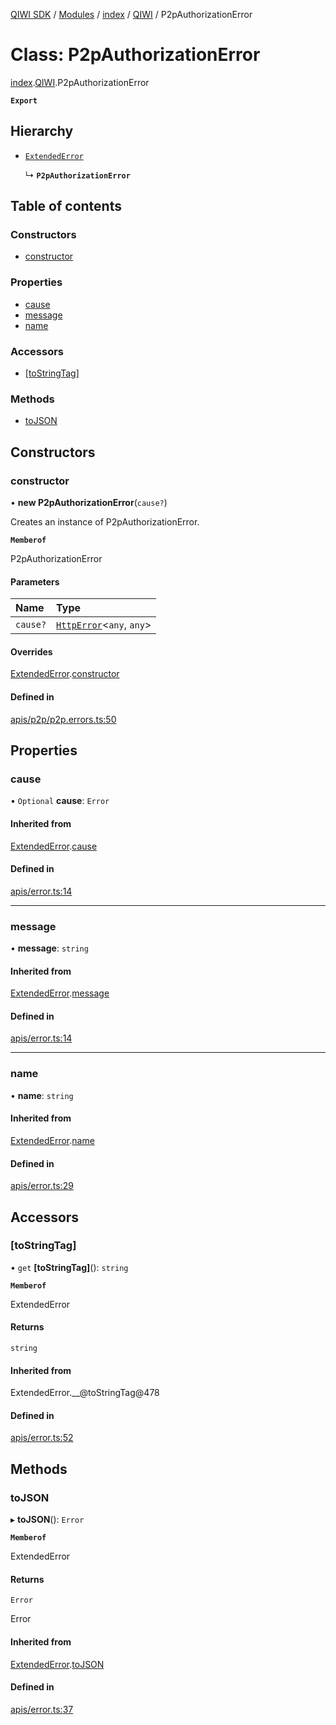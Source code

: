 [QIWI SDK](../README.md) / [Modules](../modules.md) / [index](../modules/index.md) / [QIWI](../modules/index.QIWI.md) / P2pAuthorizationError

# Class: P2pAuthorizationError

[index](../modules/index.md).[QIWI](../modules/index.QIWI.md).P2pAuthorizationError

**`Export`**

## Hierarchy

- [`ExtendedError`](index._internal_.ExtendedError.md)

  ↳ **`P2pAuthorizationError`**

## Table of contents

### Constructors

- [constructor](index.QIWI.P2pAuthorizationError.md#constructor)

### Properties

- [cause](index.QIWI.P2pAuthorizationError.md#cause)
- [message](index.QIWI.P2pAuthorizationError.md#message)
- [name](index.QIWI.P2pAuthorizationError.md#name)

### Accessors

- [[toStringTag]](index.QIWI.P2pAuthorizationError.md#[tostringtag])

### Methods

- [toJSON](index.QIWI.P2pAuthorizationError.md#tojson)

## Constructors

### constructor

• **new P2pAuthorizationError**(`cause?`)

Creates an instance of P2pAuthorizationError.

**`Memberof`**

P2pAuthorizationError

#### Parameters

| Name | Type |
| :------ | :------ |
| `cause?` | [`HttpError`](index.QIWI.HttpError.md)<`any`, `any`\> |

#### Overrides

[ExtendedError](index._internal_.ExtendedError.md).[constructor](index._internal_.ExtendedError.md#constructor)

#### Defined in

[apis/p2p/p2p.errors.ts:50](https://github.com/AlexXanderGrib/node-qiwi-sdk/blob/b60f8c6/src/apis/p2p/p2p.errors.ts#L50)

## Properties

### cause

• `Optional` **cause**: `Error`

#### Inherited from

[ExtendedError](index._internal_.ExtendedError.md).[cause](index._internal_.ExtendedError.md#cause)

#### Defined in

[apis/error.ts:14](https://github.com/AlexXanderGrib/node-qiwi-sdk/blob/b60f8c6/src/apis/error.ts#L14)

___

### message

• **message**: `string`

#### Inherited from

[ExtendedError](index._internal_.ExtendedError.md).[message](index._internal_.ExtendedError.md#message)

#### Defined in

[apis/error.ts:14](https://github.com/AlexXanderGrib/node-qiwi-sdk/blob/b60f8c6/src/apis/error.ts#L14)

___

### name

• **name**: `string`

#### Inherited from

[ExtendedError](index._internal_.ExtendedError.md).[name](index._internal_.ExtendedError.md#name)

#### Defined in

[apis/error.ts:29](https://github.com/AlexXanderGrib/node-qiwi-sdk/blob/b60f8c6/src/apis/error.ts#L29)

## Accessors

### [toStringTag]

• `get` **[toStringTag]**(): `string`

**`Memberof`**

ExtendedError

#### Returns

`string`

#### Inherited from

ExtendedError.\_\_@toStringTag@478

#### Defined in

[apis/error.ts:52](https://github.com/AlexXanderGrib/node-qiwi-sdk/blob/b60f8c6/src/apis/error.ts#L52)

## Methods

### toJSON

▸ **toJSON**(): `Error`

**`Memberof`**

ExtendedError

#### Returns

`Error`

Error

#### Inherited from

[ExtendedError](index._internal_.ExtendedError.md).[toJSON](index._internal_.ExtendedError.md#tojson)

#### Defined in

[apis/error.ts:37](https://github.com/AlexXanderGrib/node-qiwi-sdk/blob/b60f8c6/src/apis/error.ts#L37)
